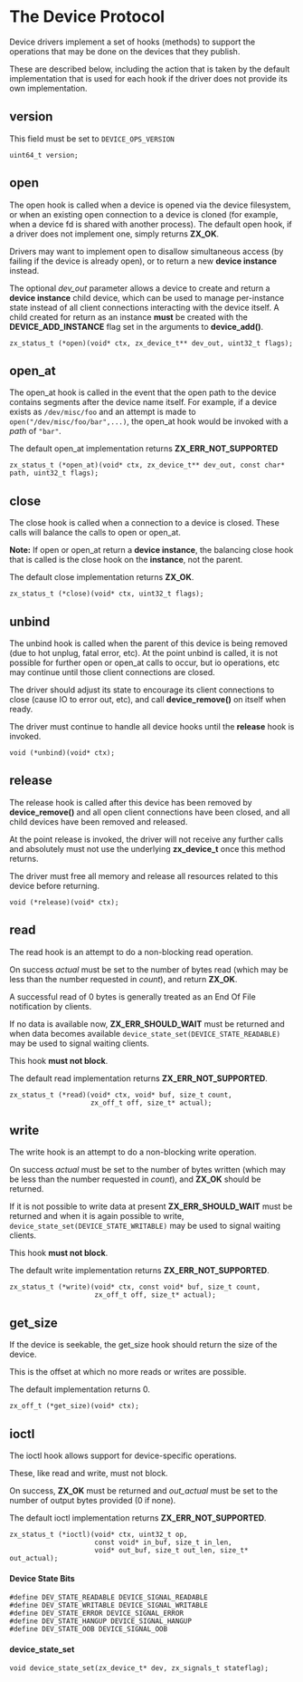 
# The Device Protocol

Device drivers implement a set of hooks (methods) to support the
operations that may be done on the devices that they publish.

These are described below, including the action that is taken
by the default implementation that is used for each hook if the
driver does not provide its own implementation.

## version
This field must be set to `DEVICE_OPS_VERSION`
```
uint64_t version;
```

## open

The open hook is called when a device is opened via the device filesystem,
or when an existing open connection to a device is cloned (for example,
when a device fd is shared with another process).  The default open hook,
if a driver does not implement one, simply returns **ZX_OK**.

Drivers may want to implement open to disallow simultaneous access (by
failing if the device is already open), or to return a new **device instance**
instead.

The optional *dev_out* parameter allows a device to create and return a
**device instance** child device, which can be used to manage per-instance
state instead of all client connections interacting with the device itself.
A child created for return as an instance **must** be created with the
**DEVICE_ADD_INSTANCE** flag set in the arguments to **device_add()**.

```
zx_status_t (*open)(void* ctx, zx_device_t** dev_out, uint32_t flags);
```

## open_at
The open_at hook is called in the event that the open path to the device
contains segments after the device name itself.  For example, if a device
exists as `/dev/misc/foo` and an attempt is made to `open("/dev/misc/foo/bar",...)`,
the open_at hook would be invoked with a *path* of `"bar"`.

The default open_at implementation returns **ZX_ERR_NOT_SUPPORTED**

```
zx_status_t (*open_at)(void* ctx, zx_device_t** dev_out, const char* path, uint32_t flags);
```

## close
The close hook is called when a connection to a device is closed.  These
calls will balance the calls to open or open_at.

**Note:** If open or open_at return a **device instance**, the balancing close
hook that is called is the close hook on the **instance**, not the parent.

The default close implementation returns **ZX_OK**.
```
zx_status_t (*close)(void* ctx, uint32_t flags);
```

## unbind
The unbind hook is called when the parent of this device is being removed (due
to hot unplug, fatal error, etc).  At the point unbind is called, it is not
possible for further open or open_at calls to occur, but io operations, etc
may continue until those client connections are closed.

The driver should adjust its state to encourage its client connections to close
(cause IO to error out, etc), and call **device_remove()** on itself when ready.

The driver must continue to handle all device hooks until the **release** hook
is invoked.

```
void (*unbind)(void* ctx);
```

## release
The release hook is called after this device has been removed by **device_remove()**
and all open client connections have been closed, and all child devices have been
removed and released.

At the point release is invoked, the driver will not receive any further calls
and absolutely must not use the underlying **zx_device_t** once this method
returns.

The driver must free all memory and release all resources related to this device
before returning.
```
void (*release)(void* ctx);
```

## read
The read hook is an attempt to do a non-blocking read operation.

On success *actual* must be set to the number of bytes read (which may be less
than the number requested in *count*), and return **ZX_OK**.

A successful read of 0 bytes is generally treated as an End Of File notification
by clients.

If no data is available now, **ZX_ERR_SHOULD_WAIT** must be returned and when
data becomes available `device_state_set(DEVICE_STATE_READABLE)` may be used to
signal waiting clients.

This hook **must not block**.

The default read implementation returns **ZX_ERR_NOT_SUPPORTED**.

```
zx_status_t (*read)(void* ctx, void* buf, size_t count,
                    zx_off_t off, size_t* actual);
```

## write
The write hook is an attempt to do a non-blocking write operation.

On success *actual* must be set to the number of bytes written (which may be
less than the number requested in *count*), and **ZX_OK** should be returned.

If it is not possible to write data at present **ZX_ERR_SHOULD_WAIT** must
be returned and when it is again possible to write,
`device_state_set(DEVICE_STATE_WRITABLE)` may be used to signal waiting clients.

This hook **must not block**.

The default write implementation returns **ZX_ERR_NOT_SUPPORTED**.

```
zx_status_t (*write)(void* ctx, const void* buf, size_t count,
                     zx_off_t off, size_t* actual);
```

## get_size
If the device is seekable, the get_size hook should return the size of the device.

This is the offset at which no more reads or writes are possible.

The default implementation returns 0.
```
zx_off_t (*get_size)(void* ctx);
```

## ioctl
The ioctl hook allows support for device-specific operations.

These, like read and write, must not block.

On success, **ZX_OK** must be returned and *out_actual* must be set
to the number of output bytes provided (0 if none).

The default ioctl implementation returns **ZX_ERR_NOT_SUPPORTED**.
```
zx_status_t (*ioctl)(void* ctx, uint32_t op,
                     const void* in_buf, size_t in_len,
                     void* out_buf, size_t out_len, size_t* out_actual);
```

#### Device State Bits
```
#define DEV_STATE_READABLE DEVICE_SIGNAL_READABLE
#define DEV_STATE_WRITABLE DEVICE_SIGNAL_WRITABLE
#define DEV_STATE_ERROR DEVICE_SIGNAL_ERROR
#define DEV_STATE_HANGUP DEVICE_SIGNAL_HANGUP
#define DEV_STATE_OOB DEVICE_SIGNAL_OOB
```

#### device_state_set
```
void device_state_set(zx_device_t* dev, zx_signals_t stateflag);
```
